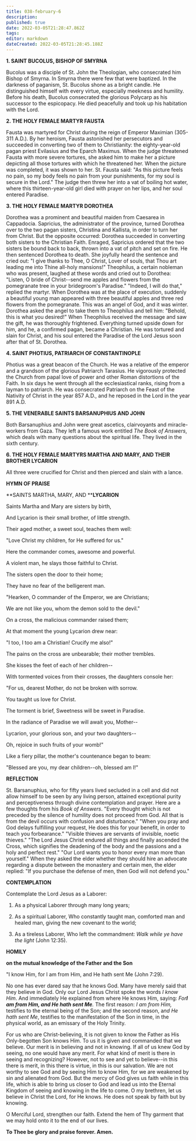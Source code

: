 ```yaml
---
title: 038-february-6
description: 
published: true
date: 2022-03-05T21:28:47.862Z
tags: 
editor: markdown
dateCreated: 2022-03-05T21:28:45.188Z
---
```


**1. SAINT BUCOLUS, BISHOP OF SMYRNA**

Bucolus was a disciple of St. John the Theologian, who consecrated him Bishop of Smyrna. In Smyrna there were few that were baptized. In the darkness of paganism, St. Bucolus shone as a bright candle. He distinguished himself with every virtue, especially meekness and humility. Before his death, Bucolus consecrated the glorious Polycarp as his successor to the espicopacy. He died peacefully and took up his habitation with the Lord.

 **2. THE HOLY FEMALE MARTYR FAUSTA**

Fausta was martyred for Christ during the reign of Emperor Maximian (305-311 A.D.). By her heroism, Fausta astonished her persecutors and succeeded in converting two of them to Christianity: the eighty-year-old pagan priest Evilasius and the Eparch Maximus. When the judge threatened Fausta with more severe tortures, she asked him to make her a picture depicting all those tortures with which he threatened her. When the picture was completed, it was shown to her. St. Fausta said: "As this picture feels no pain, so my body feels no pain from your punishments, for my soul is secure in the Lord." The judge then threw her into a vat of boiling hot water, where this thirteen-year-old girl died with prayer on her lips, and her soul entered Paradise.

 **3. THE HOLY FEMALE MARTYR DOROTHEA**

Dorothea was a prominent and beautiful maiden from Caesarea in Cappadocia. Sapricius, the administrator of the province, turned Dorothea over to the two pagan sisters, Christina and Kallista, in order to turn her from Christ. But the opposite occurred: Dorothea succeeded in converting both sisters to the Christian Faith. Enraged, Sapricius ordered that the two sisters be bound back to back, thrown into a vat of pitch and set on fire. He then sentenced Dorothea to death. She joyfully heard the sentence and cried out: "I give thanks to Thee, O Christ, Lover of souls, that Thou art leading me into Thine all-holy mansions!" Theophilus, a certain nobleman who was present, laughed at these words and cried out to Dorothea: "Listen, O bride of Christ--send me apples and flowers from the pomegranate tree in your bridegroom's Paradise." "Indeed, I will do that," replied the martyr. When Dorothea was at the place of execution, suddenly a beautiful young man appeared with three beautiful apples and three red flowers from the pomegranate. This was an angel of God, and it was winter. Dorothea asked the angel to take them to Theophilus and tell him: "Behold, this is what you desired!" When Theophilus received the message and saw the gift, he was thoroughly frightened. Everything turned upside down for him, and he, a confirmed pagan, became a Christian. He was tortured and slain for Christ, and his soul entered the Paradise of the Lord Jesus soon after that of St. Dorothea.

 **4. SAINT PHOTIUS, PATRIARCH OF CONSTANTINOPLE**

Photius was a great beacon of the Church. He was a relative of the emperor and a grandson of the glorious Patriarch Tarasius. He vigorously protected the Church from papal love of power and other Roman distortions of the Faith. In six days he went through all the ecclesiastical ranks, rising from a layman to patriarch. He was consecrated Patriarch on the Feast of the Nativity of Christ in the year 857 A.D., and he reposed in the Lord in the year 891 A.D. 

 **5. THE VENERABLE SAINTS BARSANUPHIUS AND JOHN**

Both Barsanuphius and John were great ascetics, clairvoyants and miracle-workers from Gaza. They left a famous work entitled *The Book of Answers*, which deals with many questions about the spiritual life. They lived in the sixth century.

 **6. THE HOLY FEMALE MARTYRS MARTHA AND MARY, AND THEIR BROTHER LYCARION**

All three were crucified for Christ and then pierced and slain with a lance.



**HYMN OF PRAISE**

**SAINTS MARTHA, MARY, AND ****LYCARION**

Saints Martha and Mary are sisters by birth,

And Lycarion is their small brother, of little strength.

Their aged mother, a sweet soul, teaches them well:

"Love Christ my children, for He suffered for us."

Here the commander comes, awesome and powerful.

A violent man, he slays those faithful to Christ.

The sisters open the door to their home;

They have no fear of the belligerent man.

"Hearken, O commander of the Emperor, we are Christians;

We are not like you, whom the demon sold to the devil."

On a cross, the malicious commander raised them;

At that moment the young Lycarion drew near:

"I too, I too am a Christian! Crucify me also!"

The pains on the cross are unbearable; their mother trembles.

She kisses the feet of each of her children--

With tormented voices from their crosses, the daughters console her:

"For us, dearest Mother, do not be broken with sorrow.

You taught us love for Christ.

The torment is brief, Sweetness will be sweet in Paradise.

In the radiance of Paradise we will await you, Mother--

Lycarion, your glorious son, and your two daughters--

Oh, rejoice in such fruits of your womb!"

Like a fiery pillar, the mother's countenance began to beam:

"Blessed are you, my dear children--oh, blessed am I!"

**REFLECTION**

St. Barsanuphius, who for fifty years lived secluded in a cell and did not allow himself to be seen by any living person, attained exceptional purity and perceptiveness through divine contemplation and prayer. Here are a few thoughts from his *Book of Answers*. "Every thought which is not preceded by the silence of humility does not proceed from God. All that is from the devil occurs with confusion and disturbance." "When you pray and God delays fulfilling your request, He does this for your benefit, in order to teach you forbearance." "Visible thieves are servants of invisible, noetic thieves." "The Lord Jesus Christ endured all things and finally ascended the Cross, which signifies the deadening of the body and the passions and a holy and perfect rest." "Our Lord wants you to honor every man more than yourself." When they asked the elder whether they should hire an advocate regarding a dispute between the monastery and certain men, the elder replied: "If you purchase the defense of men, then God will not defend you."

**CONTEMPLATION**

Contemplate the Lord Jesus as a Laborer:

1.  As a physical Laborer through many long years;

1.  As a spiritual Laborer, Who constantly taught man, comforted man and healed man, giving the new covenant to the world;

1.  As a tireless Laborer, Who left the commandment: *Walk while ye have the light* (John 12:35).



**HOMILY**

**on the mutual knowledge of the Father and the Son**

"I know Him, for I am from Him, and He hath sent Me (John 7:29).

 No one has ever dared say that he knows God. Many have merely said that they believe in God. Only our Lord Jesus Christ spoke the words *I know Him*. And immediately He explained from where He knows Him, saying: *For**I am from Him, and He hath sent Me**.* The first reason: *I am from Him,* testifies to the eternal being of the Son; and the second reason, a*nd He hath sent Me*, testifies to the manifestation of the Son in time, in the physical world, as an emissary of the Holy Trinity.

For us who are Christ-believing, it is not given to know the Father as His Only-begotten Son knows Him. To us it is given and commanded that we believe. Our merit is in believing and not in knowing. If all of us knew God by seeing, no one would have any merit. For what kind of merit is there in seeing and recognizing? However, not to see and yet to believe--in this there is merit, in this there is virtue, in this is our salvation. We are not worthy to see God and by seeing Him to know Him, for we are weakened by sin and alienated from God. But the mercy of God gives us faith while in this life, which is able to bring us closer to God and lead us into the Eternal Kingdom of seeing and knowing in the life to come. O my brethren, let us believe in Christ the Lord, for He knows. He does not speak by faith but by knowing.

O Merciful Lord, strengthen our faith. Extend the hem of Thy garment that we may hold onto it to the end of our lives.

**To Thee be glory and praise forever. Amen.**

 
